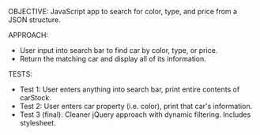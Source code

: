 OBJECTIVE:
JavaScript app to search for color, type, and price from a JSON structure.

APPROACH:
- User input into search bar to find car by color, type, or price. 
- Return the matching car and display all of its information.

TESTS:
- Test 1: User enters anything into search bar, print entire contents of carStock.
- Test 2: User enters car property (i.e. color), print that car's information.
- Test 3 (final): Cleaner jQuery approach with dynamic filtering. Includes stylesheet.
